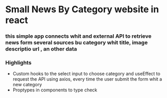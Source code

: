 # Small News By Category website in react

### this simple app connects whit and external API to retrieve news form several sources bu category whit title, image descriptio url , an other data

### Highlights

- Custom hooks to the select input to choose category and useEffect to request the API using axios, every time the user submit the form whit a new category
- Proptypes in components to type check
